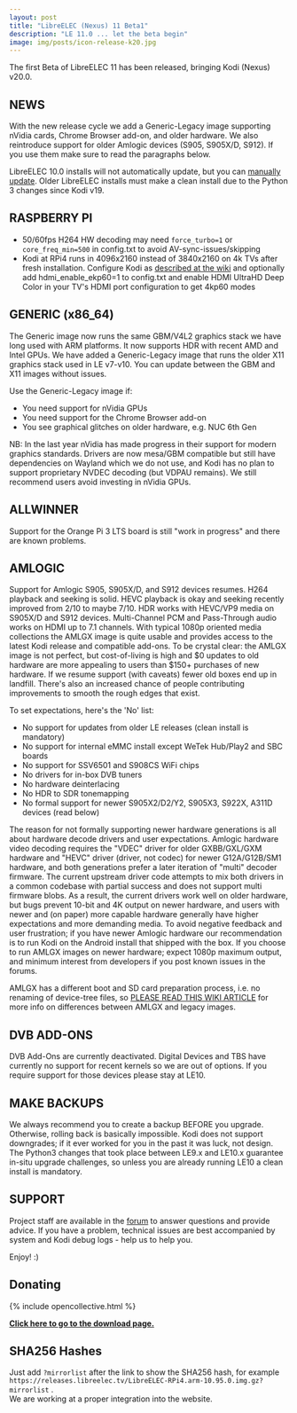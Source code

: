 ```yaml
---
layout: post
title: "LibreELEC (Nexus) 11 Beta1"
description: "LE 11.0 ... let the beta begin"
image: img/posts/icon-release-k20.jpg
---
```


The first Beta of LibreELEC 11 has been released, bringing Kodi (Nexus) v20.0.

## NEWS

With the new release cycle we add a Generic-Legacy image supporting nVidia cards, Chrome Browser add-on, and older hardware. We also reintroduce support for older Amlogic devices (S905, S905X/D, S912). If you use them make sure to read the paragraphs below.
  
LibreELEC 10.0 installs will not automatically update, but you can [manually update](https://wiki.libreelec.tv/support/update). Older LibreELEC installs must make a clean install due to the Python 3 changes since Kodi v19.

## RASPBERRY PI

- 50/60fps H264 HW decoding may need `force_turbo=1` or `core_freq_min=500` in config.txt to avoid AV-sync-issues/skipping
- Kodi at RPi4 runs in 4096x2160 instead of 3840x2160 on 4k TVs after fresh installation. Configure Kodi as [described at the wiki](https://wiki.libreelec.tv/configuration/4k-hdr) and optionally add hdmi_enable_ekp60=1 to config.txt and enable HDMI UltraHD Deep Color in your TV's HDMI port configuration to get 4kp60 modes

## GENERIC (x86_64)

The Generic image now runs the same GBM/V4L2 graphics stack we have long used with ARM platforms. It now supports HDR with recent AMD and Intel GPUs. We have added a Generic-Legacy image that runs the older X11 graphics stack used in LE v7-v10. You can update between the GBM and X11 images without issues.

Use the Generic-Legacy image if:

- You need support for nVidia GPUs
- You need support for the Chrome Browser add-on
- You see graphical glitches on older hardware, e.g. NUC 6th Gen

NB: In the last year nVidia has made progress in their support for modern graphics standards. Drivers are now mesa/GBM compatible but still have dependencies on Wayland which we do not use, and Kodi has no plan to support proprietary NVDEC decoding (but VDPAU remains). We still recommend users avoid investing in nVidia GPUs.

## ALLWINNER

Support for the Orange Pi 3 LTS board is still "work in progress" and there are known problems.

## AMLOGIC

Support for Amlogic S905, S905X/D, and S912 devices resumes. H264 playback and seeking is solid. HEVC playback is okay and seeking recently improved from 2/10 to maybe 7/10. HDR works with HEVC/VP9 media on S905X/D and S912 devices. Multi-Channel PCM and Pass-Through audio works on HDMI up to 7.1 channels. With typical 1080p oriented media collections the AMLGX image is quite usable and provides access to the latest Kodi release and compatible add-ons. To be crystal clear: the AMLGX image is not perfect, but cost-of-living is high and $0 updates to old hardware are more appealing to users than $150+ purchases of new hardware. If we resume support (with caveats) fewer old boxes end up in landfill. There's also an increased chance of people contributing improvements to smooth the rough edges that exist.

To set expectations, here's the 'No' list:

- No support for updates from older LE releases (clean install is mandatory)
- No support for internal eMMC install except WeTek Hub/Play2 and SBC boards
- No support for SSV6501 and S908CS WiFi chips
- No drivers for in-box DVB tuners
- No hardware deinterlacing
- No HDR to SDR tonemapping
- No formal support for newer S905X2/D2/Y2, S905X3, S922X, A311D devices (read below)

The reason for not formally supporting newer hardware generations is all about hardware decode drivers and user expectations. Amlogic hardware video decoding requires the "VDEC" driver for older GXBB/GXL/GXM hardware and "HEVC" driver (driver, not codec) for newer G12A/G12B/SM1 hardware, and both generations prefer a later iteration of "multi" decoder firmware. The current upstream driver code attempts to mix both drivers in a common codebase with partial success and does not support multi firmware blobs. As a result, the current drivers work well on older hardware, but bugs prevent 10-bit and 4K output on newer hardware, and users with newer and (on paper) more capable hardware generally have higher expectations and more demanding media. To avoid negative feedback and user frustration; if you have newer Amlogic hardware our recommendation is to run Kodi on the Android install that shipped with the box. If you choose to run AMLGX images on newer hardware; expect 1080p maximum output, and minimum interest from developers if you post known issues in the forums.

AMLGX has a different boot and SD card preparation process, i.e. no renaming of device-tree files, so [PLEASE READ THIS WIKI ARTICLE](https://wiki.libreelec.tv/hardware/amlogic) for more info on differences between AMLGX and legacy images.

## DVB ADD-ONS

DVB Add-Ons are currently deactivated. Digital Devices and TBS have currently no support for recent kernels so we are out of options. If you require support for those devices please stay at LE10.

## MAKE BACKUPS

We always recommend you to create a backup BEFORE you upgrade. Otherwise, rolling back is basically impossible. Kodi does not support downgrades; if it ever worked for you in the past it was luck, not design. The Python3 changes that took place between LE9.x and LE10.x guarantee in-situ upgrade challenges, so unless you are already running LE10 a clean install is mandatory.

## SUPPORT

Project staff are available in the [forum](https://forum.libreelec.tv) to answer questions and provide advice. If you have a problem, technical issues are best accompanied by system and Kodi debug logs - help us to help you.

Enjoy! :)

## Donating

{% include opencollective.html %}

[**Click here to go to the download page.**](https://libreelec.tv/downloads/)

## SHA256 Hashes

Just add `?mirrorlist` after the link to show the SHA256 hash, for example `https://releases.libreelec.tv/LibreELEC-RPi4.arm-10.95.0.img.gz?mirrorlist` .  
We are working at a proper integration into the website.
